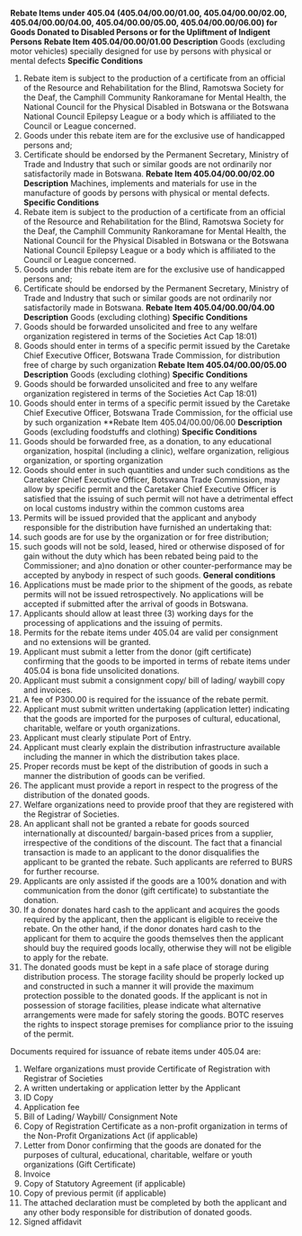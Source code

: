 ﻿**Rebate Items under 405.04 (405.04/00.00/01.00, 405.04/00.00/02.00, 405.04/00.00/04.00, 405.04/00.00/05.00, 405.04/00.00/06.00) for Goods Donated to Disabled Persons or for the Upliftment of Indigent Persons**
**Rebate Item 405.04/00.00/01.00**
**Description**
Goods (excluding motor vehicles) specially designed for use by persons with physical or mental defects
 **Specific Conditions**
1. Rebate item is subject to the production of a certificate from an official of the Resource and Rehabilitation for the Blind, Ramotswa Society for the Deaf, the Camphill Community Rankoramane for Mental Health, the National Council for the Physical Disabled in Botswana or the Botswana National Council Epilepsy League or a body which is affiliated to the Council or League concerned.
2. Goods under this rebate item are for the exclusive use of handicapped persons and;
3. Certificate should be endorsed by the Permanent Secretary, Ministry of Trade and Industry that such or similar goods are not ordinarily nor satisfactorily made in Botswana.
**Rebate Item 405.04/00.00/02.00**
**Description**
Machines, implements and materials for use in the manufacture of goods by persons with physical or mental defects.
**Specific Conditions**
1. Rebate item is subject to the production of a certificate from an official of the Resource and Rehabilitation for the Blind, Ramotswa Society for the Deaf, the Camphill Community Rankoramane for Mental Health, the National Council for the Physical Disabled in Botswana or the Botswana National Council Epilepsy League or a body which is affiliated to the Council or League concerned.
2. Goods under this rebate item are for the exclusive use of handicapped persons and;
3. Certificate should be endorsed by the Permanent Secretary, Ministry of Trade and Industry that such or similar goods are not ordinarily nor satisfactorily made in Botswana.
**Rebate Item 405.04/00.00/04.00**
**Description**
Goods (excluding clothing)
**Specific Conditions**
1. Goods should be forwarded unsolicited and free to any welfare organization registered in terms of the Societies Act Cap 18:01)
2. Goods should enter in terms of a specific permit issued by the Caretake Chief Executive Officer, Botswana Trade Commission, for distribution free of charge by such organization
**Rebate Item  405.04/00.00/05.00**
**Description**
Goods (excluding clothing)
**Specific Conditions**
1. Goods should be forwarded unsolicited and free to any welfare organization registered in terms of the Societies Act Cap 18:01)
2. Goods should enter in terms of a specific permit issued by the Caretake Chief Executive Officer, Botswana Trade Commission, for the official use by such organization
**Rebate Item 405.04/00.00/06.00
**Description**
Goods (excluding foodstuffs and clothing)
**Specific Conditions**
1. Goods should be forwarded free, as a donation, to any educational organization, hospital (including a clinic), welfare organization, religious organization, or sporting organization
2. Goods should enter in such quantities and under such conditions as the Caretaker Chief Executive Officer, Botswana Trade Commission, may allow by specific permit and the Caretaker Chief Executive Officer is satisfied that the issuing of such permit will not have a detrimental effect on local customs industry within the common customs area
3. Permits will be issued provided that the applicant and anybody responsible for the distribution have furnished an undertaking that:
4. such goods are for use by the organization or for free distribution;
5. such goods will not be sold, leased, hired or otherwise disposed of for gain without the duty which has been rebated being paid to the Commissioner; and
a)no donation or other counter-performance may be accepted by anybody in respect of such goods.
**General conditions**
1. Applications must be made prior to the shipment of the goods, as rebate permits will not be issued retrospectively. No applications will be accepted if submitted after the arrival of goods in Botswana.
2. Applicants should allow at least three (3) working days for the processing of applications and the issuing of permits.
3. Permits for the rebate items under 405.04 are valid per consignment and no extensions will be granted.
4. Applicant must submit a letter from the donor (gift certificate) confirming that the goods to be imported in terms of rebate items under 405.04 is bona fide unsolicited donations.
5. Applicant must submit a consignment copy/ bill of lading/ waybill copy and invoices.
6. A fee of P300.00 is required for the issuance of the rebate permit.
7. Applicant must submit written undertaking (application letter) indicating that the goods are imported for the purposes of cultural, educational, charitable, welfare or youth organizations.
8. Applicant must clearly stipulate Port of Entry.
9. Applicant must clearly explain the distribution infrastructure available including the manner in which the distribution takes place.
10. Proper records must be kept of the distribution of goods in such a manner the distribution of goods can be verified.
11. The applicant must provide a report in respect to the progress of the distribution of the donated goods.
12. Welfare organizations need to provide proof that they are registered with the Registrar of Societies.
13. An applicant shall not be granted a rebate for goods sourced internationally at discounted/ bargain-based prices from a supplier, irrespective of the conditions of the discount. The fact that a financial transaction is made to an applicant to the donor disqualifies the applicant to be granted the rebate. Such applicants are referred to BURS for further recourse.
14. Applicants are only assisted if the goods are a 100% donation and with communication from the donor (gift certificate) to substantiate the donation.
15. If a donor donates hard cash to the applicant and acquires the goods required by the applicant, then the applicant is eligible to receive the rebate. On the other hand, if the donor donates hard cash to the applicant for them to acquire the goods themselves then the applicant should buy the required goods locally, otherwise they will not be eligible to apply for the rebate.
16. The donated goods must be kept in a safe place of storage during distribution process. The storage facility should be properly locked up and constructed in such a manner it will provide the maximum protection possible to the donated goods. If the applicant is not in possession of storage facilities, please indicate what alternative arrangements were made for safely storing the goods. BOTC reserves the rights to inspect storage premises for compliance prior to the issuing of the permit.

Documents required for issuance of rebate items under 405.04 are:

1.  Welfare organizations must provide Certificate of Registration with Registrar of Societies
2.  A written undertaking or application letter by the Applicant
3.  ID Copy
4.  Application fee
5.  Bill of Lading/ Waybill/ Consignment Note
6.  Copy of Registration Certificate as a non-profit organization in terms of the Non-Profit Organizations Act (if applicable)
7.  Letter from Donor confirming that the goods are donated for the purposes of cultural, educational, charitable, welfare or youth organizations (Gift Certificate)
8.  Invoice
9.  Copy of Statutory Agreement (if applicable)
10.  Copy of previous permit (if applicable)
11.  The attached declaration must be completed by both the applicant and any other body responsible for distribution of donated goods.
12.  Signed affidavit

